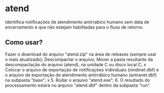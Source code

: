 # atend
Identifica notificações de atendimento antirrabico humano sem data de encerramento e que não estejam habilitadas para o fluxo de retorno.

## Como usar?
Fazer o download do arquivo "atend.zip" na área de releases (sempre usar o mais atualizado);
Descompactar o arquivo;
Mover a pasta resultante da descompactação do arquivo (atend), na unidade C ou disco local C; x
Colocar o arquivo de exportação de notificações individuais (nindinet.dbf) e o arquivo de exportação de atendimento antirrábico humano (antranet.dbf) na subpasta "base";
x 5. Rodar o arquivo "atend.exe";
6. O resultado do processamento estará no arquivo "atend.dbf" dentro da subpasta "run".
